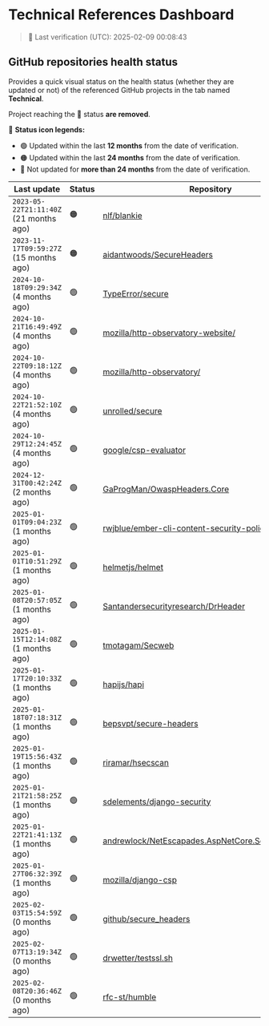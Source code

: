 
# Technical References Dashboard

> 📅 Last verification (UTC): 2025-02-09 00:08:43

## GitHub repositories health status

Provides a quick visual status on the health status (whether they are updated or not) of the referenced GitHub projects in the tab named **Technical**.

Project reaching the :red_circle: status **are removed**.

:speech_balloon: **Status icon legends:**

* :green_circle: Updated within the last **12 months** from the date of verification.
* :orange_circle: Updated within the last **24 months** from the date of verification.
* :red_circle: Not updated for **more than 24 months** from the date of verification.

| Last update | Status | Repository |
| --- | --- | --- |
| `2023-05-22T21:11:40Z` (21 months ago) | :orange_circle: | [nlf/blankie](https://github.com/nlf/blankie) |
| `2023-11-17T09:59:27Z` (15 months ago) | :orange_circle: | [aidantwoods/SecureHeaders](https://github.com/aidantwoods/SecureHeaders) |
| `2024-10-18T09:29:34Z` (4 months ago) | :green_circle: | [TypeError/secure](https://github.com/TypeError/secure) |
| `2024-10-21T16:49:49Z` (4 months ago) | :green_circle: | [mozilla/http-observatory-website/](https://github.com/mozilla/http-observatory-website/) |
| `2024-10-22T09:18:12Z` (4 months ago) | :green_circle: | [mozilla/http-observatory/](https://github.com/mozilla/http-observatory/) |
| `2024-10-22T21:52:10Z` (4 months ago) | :green_circle: | [unrolled/secure](https://github.com/unrolled/secure) |
| `2024-10-29T12:24:45Z` (4 months ago) | :green_circle: | [google/csp-evaluator](https://github.com/google/csp-evaluator) |
| `2024-12-31T00:42:24Z` (2 months ago) | :green_circle: | [GaProgMan/OwaspHeaders.Core](https://github.com/GaProgMan/OwaspHeaders.Core) |
| `2025-01-01T09:04:23Z` (1 months ago) | :green_circle: | [rwjblue/ember-cli-content-security-policy/](https://github.com/rwjblue/ember-cli-content-security-policy/) |
| `2025-01-01T10:51:29Z` (1 months ago) | :green_circle: | [helmetjs/helmet](https://github.com/helmetjs/helmet) |
| `2025-01-08T20:57:05Z` (1 months ago) | :green_circle: | [Santandersecurityresearch/DrHeader](https://github.com/Santandersecurityresearch/DrHeader) |
| `2025-01-15T12:14:08Z` (1 months ago) | :green_circle: | [tmotagam/Secweb](https://github.com/tmotagam/Secweb) |
| `2025-01-17T20:10:33Z` (1 months ago) | :green_circle: | [hapijs/hapi](https://github.com/hapijs/hapi) |
| `2025-01-18T07:18:31Z` (1 months ago) | :green_circle: | [bepsvpt/secure-headers](https://github.com/bepsvpt/secure-headers) |
| `2025-01-19T15:56:43Z` (1 months ago) | :green_circle: | [riramar/hsecscan](https://github.com/riramar/hsecscan) |
| `2025-01-21T21:58:25Z` (1 months ago) | :green_circle: | [sdelements/django-security](https://github.com/sdelements/django-security) |
| `2025-01-22T21:41:13Z` (1 months ago) | :green_circle: | [andrewlock/NetEscapades.AspNetCore.SecurityHeaders](https://github.com/andrewlock/NetEscapades.AspNetCore.SecurityHeaders) |
| `2025-01-27T06:32:39Z` (1 months ago) | :green_circle: | [mozilla/django-csp](https://github.com/mozilla/django-csp) |
| `2025-02-03T15:54:59Z` (0 months ago) | :green_circle: | [github/secure_headers](https://github.com/github/secure_headers) |
| `2025-02-07T13:19:34Z` (0 months ago) | :green_circle: | [drwetter/testssl.sh](https://github.com/drwetter/testssl.sh) |
| `2025-02-08T20:36:46Z` (0 months ago) | :green_circle: | [rfc-st/humble](https://github.com/rfc-st/humble) |

